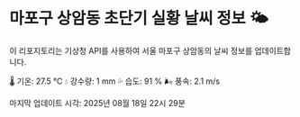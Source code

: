 
# 마포구 상암동 초단기 실황 날씨 정보 🌤️

이 리포지토리는 기상청 API를 사용하여 서울 마포구 상암동의 날씨 정보를 업데이트합니다. 

🌡️ 기온: 27.5 ℃
💧 강수량: 1 mm
💦 습도: 91 %
🌬️ 풍속: 2.1 m/s

마지막 업데이트 시각: 2025년 08월 18일 22시 29분    
